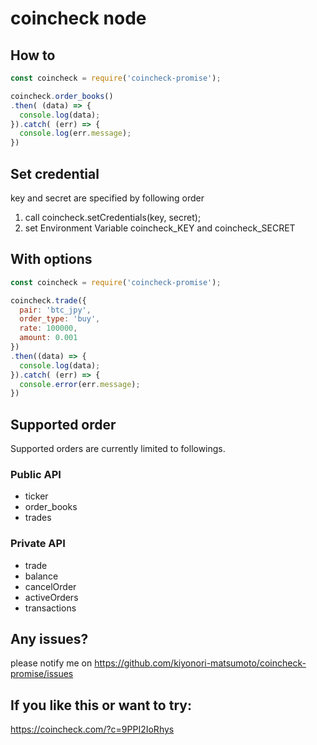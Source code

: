 # coincheck node
## How to
```javascript
const coincheck = require('coincheck-promise');

coincheck.order_books()
.then( (data) => {
  console.log(data);
}).catch( (err) => {
  console.log(err.message);
})
```

## Set credential
key and secret are specified by following order

1. call coincheck.setCredentials(key, secret);
2. set Environment Variable coincheck_KEY and coincheck_SECRET

## With options
```javascript
const coincheck = require('coincheck-promise');

coincheck.trade({
  pair: 'btc_jpy',
  order_type: 'buy',
  rate: 100000,
  amount: 0.001
})
.then((data) => {
  console.log(data);
}).catch( (err) => {
  console.error(err.message);
})
```

## Supported order
Supported orders are currently limited to followings.

### Public API
- ticker
- order_books
- trades

### Private API
- trade
- balance
- cancelOrder
- activeOrders
- transactions

## Any issues?
please notify me on https://github.com/kiyonori-matsumoto/coincheck-promise/issues

## If you like this or want to try:
https://coincheck.com/?c=9PPI2IoRhys

